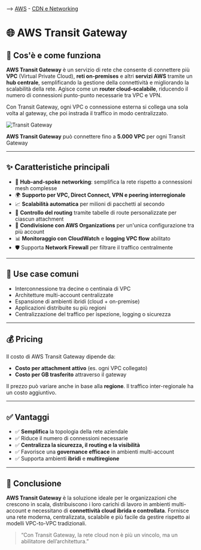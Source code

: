 --> [AWS](/00-Intro/AWS.md)  -  [CDN e Networking](/03-CDN-e-Networking/Rete-globale-AWS.md)
# 🌐 AWS Transit Gateway

## 📘 Cos'è e come funziona

**AWS Transit Gateway** è un servizio di rete che consente di connettere più **VPC** (Virtual Private Cloud), **reti on-premises** e altri **servizi AWS** tramite un **hub centrale**, semplificando la gestione della connettività e migliorando la scalabilità della rete. Agisce come un **router cloud-scalabile**, riducendo il numero di connessioni punto-punto necessarie tra VPC e VPN.

Con Transit Gateway, ogni VPC o connessione esterna si collega una sola volta al gateway, che poi instrada il traffico in modo centralizzato.

![Transit Gateway](transit-gateway.png)

**AWS Transit Gateway** può connettere fino a **5.000 VPC** per ogni Transit Gateway

---

## ✨ Caratteristiche principali

- 🔁 **Hub-and-spoke networking**: semplifica la rete rispetto a connessioni mesh complesse
- 🌍 **Supporto per VPC, Direct Connect, VPN e peering interregionale**
- 📈 **Scalabilità automatica** per milioni di pacchetti al secondo
- 🔐 **Controllo del routing** tramite tabelle di route personalizzate per ciascun attachment
- 🔄 **Condivisione con AWS Organizations** per un'unica configurazione tra più account
- 📊 **Monitoraggio con CloudWatch** e **logging VPC flow** abilitato
- 🛡️ Supporta **Network Firewall** per filtrare il traffico centralmente

---

## 🚀 Use case comuni

- Interconnessione tra decine o centinaia di VPC
- Architetture multi-account centralizzate
- Espansione di ambienti ibridi (cloud + on-premise)
- Applicazioni distribuite su più regioni
- Centralizzazione del traffico per ispezione, logging o sicurezza

---

## 💰 Pricing

Il costo di AWS Transit Gateway dipende da:

- **Costo per attachment attivo** (es. ogni VPC collegato)
- **Costo per GB trasferito** attraverso il gateway

Il prezzo può variare anche in base alla **regione**. Il traffico inter-regionale ha un costo aggiuntivo.

---

## ✅ Vantaggi

- ✅ **Semplifica** la topologia della rete aziendale
- ✅ Riduce il numero di connessioni necessarie
- ✅ **Centralizza la sicurezza, il routing e la visibilità**
- ✅ Favorisce una **governance efficace** in ambienti multi-account
- ✅ Supporta ambienti **ibridi** e **multiregione**

---

## 📌 Conclusione

**AWS Transit Gateway** è la soluzione ideale per le organizzazioni che crescono in scala, distribuiscono i loro carichi di lavoro in ambienti multi-account e necessitano di **connettività cloud ibrida e controllata**. Fornisce una rete moderna, centralizzata, scalabile e più facile da gestire rispetto ai modelli VPC-to-VPC tradizionali.

> “Con Transit Gateway, la rete cloud non è più un vincolo, ma un abilitatore dell’architettura.”

